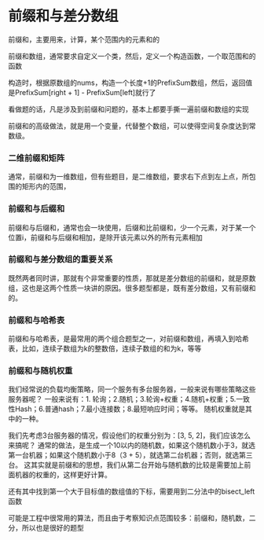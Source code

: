 # 前缀和与差分数组

前缀和，主要用来，计算，某个范围内的元素和的

前缀和数组，通常要求自定义一个类，然后，定义一个构造函数，一个取范围和的函数

构造时，根据原数组的nums，构造一个长度+1的PrefixSum数组，然后，返回值是PrefixSum[right + 1] - PrefixSum[left]就行了

看做题的话，凡是涉及到前缀和问题的，基本上都要手撕一遍前缀和数组的实现

前缀和的高级做法，就是用一个变量，代替整个数组，可以使得空间复杂度达到常数级。

### 二维前缀和矩阵

通常，前缀和为一维数组，但有些题目，是二维数组，要求右下点到左上点，所包围的矩形内的范围，

### 前缀和与后缀和

前缀和与后缀和，通常也会一块使用，后缀和比前缀和，少一个元素，对于某一个位置i，前缀和与后缀和相加，是除开该元素以外的所有元素相加

### 前缀和与差分数组的重要关系

既然两者同时讲，那就有个非常重要的性质，那就是差分数组的前缀和，就是原数组，这也是这两个性质一块讲的原因。很多题型都是，既有差分数组，又有前缀和的。

### 前缀和与哈希表

前缀和与哈希表，是最常用的两个组合题型之一，对前缀和数组，再填入到哈希表，比如，连续子数组为k的整数倍，连续子数组的和为k，等等

### 前缀和与随机权重

我们经常说的负载均衡策略，同一个服务有多台服务器，一般来说有哪些策略这些服务器呢？
一般来说有：1. 轮询；2.随机；3.轮询+权重；4.随机+权重；5.一致性Hash；6.普通hash；7.最小连接数；8.最短响应时间；等等。
随机权重就是其中的一种。

我们先考虑3台服务器的情况，假设他们的权重分别为：[3, 5, 2]，我们应该怎么来搞呢？
通常的做法，是生成一个10以内的随机数，如果这个随机数小于3，就选第一台机器；如果这个随机数小于8（3 + 5），就选第二台机器；否则，就选第三台。
这其实就是前缀和的思想，我们从第二台开始与随机数的比较是需要加上前面机器的权重的，这样更好计算。

还有其中找到第一个大于目标值的数组值的下标，需要用到二分法中的bisect_left函数

可能是工程中很常用的算法，而且由于考察知识点范围较多：前缀和，随机数，二分，所以也是很好的题型